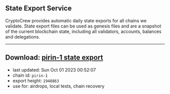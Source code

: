 ## State Export Service
CryptoCrew provides automatic daily state exports for all chains we validate. State export files can be used as genesis files and are a snapshot of the current blockchain state, including all validators, accounts, balances and delegations.

---
**Download: [pirin-1 state export](https://dl.ccvalidators.com/SERVICE/nolus/pirin-1_export_1948863.json)**
---

- last updated: Sun Oct 01 2023 00:52:07
- chain id: `pirin-1`
- export height: `1948863`
- use for: airdrops, local tests, chain recovery
